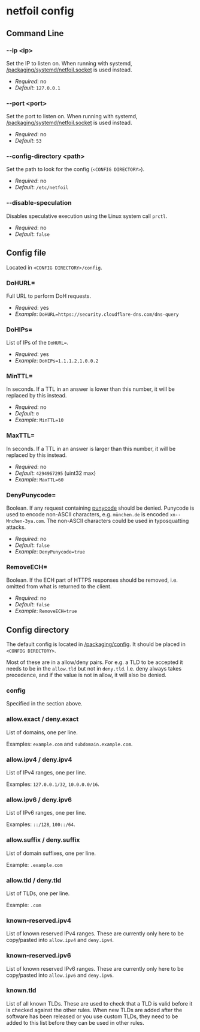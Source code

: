 # netfoil config

## Command Line

### --ip \<ip>
Set the IP to listen on. When running with systemd, [/packaging/systemd/netfoil.socket](/packaging/systemd/netfoil.socket) is used instead.

 - *Required*: no
 - *Default*: `127.0.0.1`

### --port \<port>
Set the port to listen on. When running with systemd, [/packaging/systemd/netfoil.socket](/packaging/systemd/netfoil.socket) is used instead.

 - *Required*: no
 - *Default*: `53`

### --config-directory \<path>
Set the path to look for the config (`<CONFIG DIRECTORY>`).

 - *Required*: no
 - *Default*: `/etc/netfoil`

### --disable-speculation
Disables speculative execution using the Linux system call `prctl`.

 - *Required*: no
 - *Default*: `false`

## Config file
Located in `<CONFIG DIRECTORY>/config`.

### DoHURL=
Full URL to perform DoH requests.

 - *Required*: yes
 - *Example*: `DoHURL=https://security.cloudflare-dns.com/dns-query`

### DoHIPs=
List of IPs of the `DoHURL=`.

 - *Required*: yes
 - *Example*: `DoHIPs=1.1.1.2,1.0.0.2`

### MinTTL=
In seconds. If a TTL in an answer is lower than this number, it will be replaced by this instead.

 - *Required*: no
 - *Default*: `0`
 - *Example*: `MinTTL=10`

### MaxTTL=
In seconds. If a TTL in an answer is larger than this number, it will be replaced by this instead.

- *Required*: no
- *Default*: `4294967295` (uint32 max)
- *Example*: `MaxTTL=60`

### DenyPunycode=
Boolean. If any request containing [punycode](https://en.wikipedia.org/wiki/Punycode) should be denied. Punycode is used to encode non-ASCII characters, e.g.
`münchen.de` is encoded `xn--Mnchen-3ya.com`. The non-ASCII characters could be used in typosquatting attacks.

 - *Required*: no
 - *Default*: `false`
 - *Example*: `DenyPunycode=true`

### RemoveECH=
Boolean. If the ECH part of HTTPS responses should be removed, i.e. omitted from what is returned to the client.

- *Required*: no
- *Default*: `false`
- *Example*: `RemoveECH=true`

## Config directory
The default config is located in [/packaging/config](/packaging/config). It should be placed in `<CONFIG DIRECTORY>`.

Most of these are in a allow/deny pairs. For e.g. a TLD to be accepted it needs to be 
in the `allow.tld` but not in `deny.tld`. I.e. deny always takes precedence, and
if the value is not in allow, it will also be denied.

### config
Specified in the section above.

### allow.exact / deny.exact
List of domains, one per line.

Examples: `example.com` and `subdomain.example.com`.

### allow.ipv4 / deny.ipv4
List of IPv4 ranges, one per line.

Examples: `127.0.0.1/32`, `10.0.0.0/16`.

### allow.ipv6 / deny.ipv6
List of IPv6 ranges, one per line.

Examples: `::/128`, `100::/64`.

### allow.suffix / deny.suffix
List of domain suffixes, one per line.

Example: `.example.com`

### allow.tld / deny.tld
List of TLDs, one per line.

Example: `.com`

### known-reserved.ipv4
List of known reserved IPv4 ranges. These are currently only here to be copy/pasted into `allow.ipv4` and `deny.ipv4`.

### known-reserved.ipv6
List of known reserved IPv6 ranges. These are currently only here to be copy/pasted into `allow.ipv6` and `deny.ipv6`.

### known.tld
List of all known TLDs. These are used to check that a TLD is valid before it is checked against the other rules.
When new TLDs are added after the software has been released or you use custom TLDs, they need to be added to this list 
before they can be used in other rules.
